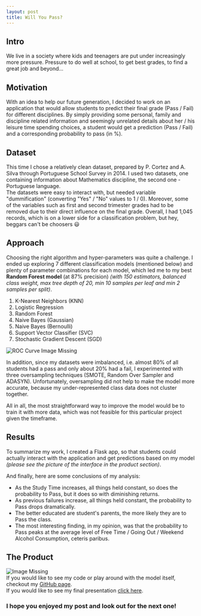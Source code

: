 ```yaml
---
layout: post
title: Will You Pass?
---
```

## Intro  
We live in a society where kids and teenagers are put under increasingly more pressure. Pressure to do well at school, to get best grades, to find a great job and beyond...

## Motivation
With an idea to help our future generation, I decided to work on an application that would allow students to predict their final grade (Pass / Fail) for different disciplines.
By simply providing some personal, family and discipline related information and seemingly unrelated details about her / his leisure time spending choices, a student would get a prediction (Pass / Fail) and a corresponding probability to pass (in %).

## Dataset
This time I chose a relatively clean dataset, prepared by P. Cortez and A. Silva through Portuguese School Survey in 2014. I used two datasets, one containing information about Mathematics discipline, the second one - Portuguese language.   
The datasets were easy to interact with, but needed variable "dummification" (converting "Yes" / "No" values to 1 / 0). Moreover, some of the variables such as first and second trimester grades had to be removed due to their direct influence on the final grade. Overall, I had 1,045 records, which is on a lower side for a classification problem, but hey, beggars can't be choosers :smiley:  

## Approach  
Choosing the right algorithm and hyper-parameters was quite a challenge. I ended up exploring 7 different classification models (mentioned below) and plenty of parameter combinations for each model, which led me to my best **Random Forest model** (at 87% precision) *(with 150 estimators, balanced class weight, max tree depth of 20, min 10 samples per leaf and min 2 samples per split)*.
  1. K-Nearest Neighbors (KNN)
  2. Logistic Regression
  3. Random Forest
  4. Naive Bayes (Gaussian)
  5. Naive Bayes (Bernoulli)
  6. Support Vector Classifier (SVC)
  7. Stochastic Gradient Descent (SGD)

![ROC Curve Image Missing]({{"/assets/ROC_Curve.png"|https://github.com/mastaus/mastaus.github.io/blob/master/assets/images/ROC_Curve.png}})

In addition, since my datasets were imbalanced, i.e. almost 80% of all students had a pass and only about 20% had a fail, I experimented with three oversampling techniques (SMOTE, Random Over Sampler and ADASYN). Unfortunately, oversampling did not help to make the model more accurate, because my under-represented class data does not cluster together.

All in all, the most straightforward way to improve the model would be to train it with more data, which was not feasible for this particular project given the timeframe.

## Results
To summarize my work, I created a Flask app, so that students could actually interact with the application and get predictions based on my model *(please see the picture of the interface in the product section)*.  

And finally, here are some conclusions of my analysis:
* As the Study Time increases, all things held constant, so does the probability to Pass, but it does so with diminishing returns.
* As previous failures increase, all things held constant, the probability to Pass drops dramatically.
* The better educated are student's parents, the more likely they are to Pass the class.
* The most interesting finding, in my opinion, was that the probability to Pass peaks at the average level of Free Time / Going Out / Weekend Alcohol Consumption, ceteris paribus.

## The Product
![Image Missing]({{"/assets/app_interface.png"|https://github.com/mastaus/mastaus.github.io/blob/master/assets/app_interface.png}})  
If you would like to see my code or play around with the model itself, checkout my [GitHub page](https://github.com/mastaus/metis_projects/tree/master/Student_Grade_Estimator).   
If you would like to see my final presentation [click here](https://docs.google.com/presentation/d/1wmb2Ji1rNFuHmTfFX56D8FBWS-bie00pFKp-HW8TsTM/edit#slide=id.p).  

### I hope you enjoyed my post and look out for the next one!
